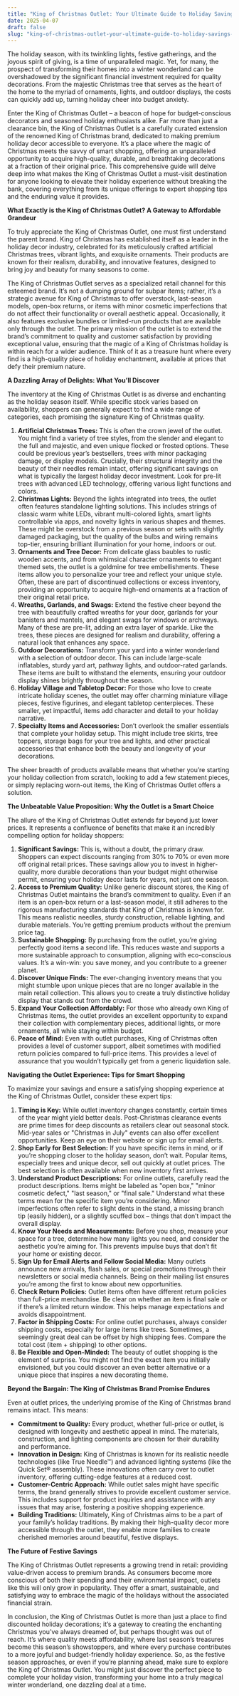 ```yaml
---
title: "King of Christmas Outlet: Your Ultimate Guide to Holiday Savings and Enchantment"
date: 2025-04-07
draft: false
slug: "king-of-christmas-outlet-your-ultimate-guide-to-holiday-savings-and-enchantment" 
---
```


The holiday season, with its twinkling lights, festive gatherings, and the joyous spirit of giving, is a time of unparalleled magic. Yet, for many, the prospect of transforming their homes into a winter wonderland can be overshadowed by the significant financial investment required for quality decorations. From the majestic Christmas tree that serves as the heart of the home to the myriad of ornaments, lights, and outdoor displays, the costs can quickly add up, turning holiday cheer into budget anxiety.

Enter the King of Christmas Outlet – a beacon of hope for budget-conscious decorators and seasoned holiday enthusiasts alike. Far more than just a clearance bin, the King of Christmas Outlet is a carefully curated extension of the renowned King of Christmas brand, dedicated to making premium holiday decor accessible to everyone. It’s a place where the magic of Christmas meets the savvy of smart shopping, offering an unparalleled opportunity to acquire high-quality, durable, and breathtaking decorations at a fraction of their original price. This comprehensive guide will delve deep into what makes the King of Christmas Outlet a must-visit destination for anyone looking to elevate their holiday experience without breaking the bank, covering everything from its unique offerings to expert shopping tips and the enduring value it provides.

**What Exactly is the King of Christmas Outlet? A Gateway to Affordable Grandeur**

To truly appreciate the King of Christmas Outlet, one must first understand the parent brand. King of Christmas has established itself as a leader in the holiday decor industry, celebrated for its meticulously crafted artificial Christmas trees, vibrant lights, and exquisite ornaments. Their products are known for their realism, durability, and innovative features, designed to bring joy and beauty for many seasons to come.

The King of Christmas Outlet serves as a specialized retail channel for this esteemed brand. It’s not a dumping ground for subpar items; rather, it’s a strategic avenue for King of Christmas to offer overstock, last-season models, open-box returns, or items with minor cosmetic imperfections that do not affect their functionality or overall aesthetic appeal. Occasionally, it also features exclusive bundles or limited-run products that are available only through the outlet. The primary mission of the outlet is to extend the brand’s commitment to quality and customer satisfaction by providing exceptional value, ensuring that the magic of a King of Christmas holiday is within reach for a wider audience. Think of it as a treasure hunt where every find is a high-quality piece of holiday enchantment, available at prices that defy their premium nature.

**A Dazzling Array of Delights: What You’ll Discover**

The inventory at the King of Christmas Outlet is as diverse and enchanting as the holiday season itself. While specific stock varies based on availability, shoppers can generally expect to find a wide range of categories, each promising the signature King of Christmas quality.

1. **Artificial Christmas Trees:** This is often the crown jewel of the outlet. You might find a variety of tree styles, from the slender and elegant to the full and majestic, and even unique flocked or frosted options. These could be previous year’s bestsellers, trees with minor packaging damage, or display models. Crucially, their structural integrity and the beauty of their needles remain intact, offering significant savings on what is typically the largest holiday decor investment. Look for pre-lit trees with advanced LED technology, offering various light functions and colors.
2. **Christmas Lights:** Beyond the lights integrated into trees, the outlet often features standalone lighting solutions. This includes strings of classic warm white LEDs, vibrant multi-colored lights, smart lights controllable via apps, and novelty lights in various shapes and themes. These might be overstock from a previous season or sets with slightly damaged packaging, but the quality of the bulbs and wiring remains top-tier, ensuring brilliant illumination for your home, indoors or out.
3. **Ornaments and Tree Decor:** From delicate glass baubles to rustic wooden accents, and from whimsical character ornaments to elegant themed sets, the outlet is a goldmine for tree embellishments. These items allow you to personalize your tree and reflect your unique style. Often, these are part of discontinued collections or excess inventory, providing an opportunity to acquire high-end ornaments at a fraction of their original retail price.
4. **Wreaths, Garlands, and Swags:** Extend the festive cheer beyond the tree with beautifully crafted wreaths for your door, garlands for your banisters and mantels, and elegant swags for windows or archways. Many of these are pre-lit, adding an extra layer of sparkle. Like the trees, these pieces are designed for realism and durability, offering a natural look that enhances any space.
5. **Outdoor Decorations:** Transform your yard into a winter wonderland with a selection of outdoor decor. This can include large-scale inflatables, sturdy yard art, pathway lights, and outdoor-rated garlands. These items are built to withstand the elements, ensuring your outdoor display shines brightly throughout the season.
6. **Holiday Village and Tabletop Decor:** For those who love to create intricate holiday scenes, the outlet may offer charming miniature village pieces, festive figurines, and elegant tabletop centerpieces. These smaller, yet impactful, items add character and detail to your holiday narrative.
7. **Specialty Items and Accessories:** Don’t overlook the smaller essentials that complete your holiday setup. This might include tree skirts, tree toppers, storage bags for your tree and lights, and other practical accessories that enhance both the beauty and longevity of your decorations.

The sheer breadth of products available means that whether you’re starting your holiday collection from scratch, looking to add a few statement pieces, or simply replacing worn-out items, the King of Christmas Outlet offers a solution.

**The Unbeatable Value Proposition: Why the Outlet is a Smart Choice**

The allure of the King of Christmas Outlet extends far beyond just lower prices. It represents a confluence of benefits that make it an incredibly compelling option for holiday shoppers:

1. **Significant Savings:** This is, without a doubt, the primary draw. Shoppers can expect discounts ranging from 30% to 70% or even more off original retail prices. These savings allow you to invest in higher-quality, more durable decorations than your budget might otherwise permit, ensuring your holiday decor lasts for years, not just one season.
2. **Access to Premium Quality:** Unlike generic discount stores, the King of Christmas Outlet maintains the brand’s commitment to quality. Even if an item is an open-box return or a last-season model, it still adheres to the rigorous manufacturing standards that King of Christmas is known for. This means realistic needles, sturdy construction, reliable lighting, and durable materials. You’re getting premium products without the premium price tag.
3. **Sustainable Shopping:** By purchasing from the outlet, you’re giving perfectly good items a second life. This reduces waste and supports a more sustainable approach to consumption, aligning with eco-conscious values. It’s a win-win: you save money, and you contribute to a greener planet.
4. **Discover Unique Finds:** The ever-changing inventory means that you might stumble upon unique pieces that are no longer available in the main retail collection. This allows you to create a truly distinctive holiday display that stands out from the crowd.
5. **Expand Your Collection Affordably:** For those who already own King of Christmas items, the outlet provides an excellent opportunity to expand their collection with complementary pieces, additional lights, or more ornaments, all while staying within budget.
6. **Peace of Mind:** Even with outlet purchases, King of Christmas often provides a level of customer support, albeit sometimes with modified return policies compared to full-price items. This provides a level of assurance that you wouldn’t typically get from a generic liquidation sale.

**Navigating the Outlet Experience: Tips for Smart Shopping**

To maximize your savings and ensure a satisfying shopping experience at the King of Christmas Outlet, consider these expert tips:

1. **Timing is Key:** While outlet inventory changes constantly, certain times of the year might yield better deals. Post-Christmas clearance events are prime times for deep discounts as retailers clear out seasonal stock. Mid-year sales or "Christmas in July" events can also offer excellent opportunities. Keep an eye on their website or sign up for email alerts.
2. **Shop Early for Best Selection:** If you have specific items in mind, or if you’re shopping closer to the holiday season, don’t wait. Popular items, especially trees and unique decor, sell out quickly at outlet prices. The best selection is often available when new inventory first arrives.
3. **Understand Product Descriptions:** For online outlets, carefully read the product descriptions. Items might be labeled as "open box," "minor cosmetic defect," "last season," or "final sale." Understand what these terms mean for the specific item you’re considering. Minor imperfections often refer to slight dents in the stand, a missing branch tip (easily hidden), or a slightly scuffed box – things that don’t impact the overall display.
4. **Know Your Needs and Measurements:** Before you shop, measure your space for a tree, determine how many lights you need, and consider the aesthetic you’re aiming for. This prevents impulse buys that don’t fit your home or existing decor.
5. **Sign Up for Email Alerts and Follow Social Media:** Many outlets announce new arrivals, flash sales, or special promotions through their newsletters or social media channels. Being on their mailing list ensures you’re among the first to know about new opportunities.
6. **Check Return Policies:** Outlet items often have different return policies than full-price merchandise. Be clear on whether an item is final sale or if there’s a limited return window. This helps manage expectations and avoids disappointment.
7. **Factor in Shipping Costs:** For online outlet purchases, always consider shipping costs, especially for large items like trees. Sometimes, a seemingly great deal can be offset by high shipping fees. Compare the total cost (item + shipping) to other options.
8. **Be Flexible and Open-Minded:** The beauty of outlet shopping is the element of surprise. You might not find the exact item you initially envisioned, but you could discover an even better alternative or a unique piece that inspires a new decorating theme.

**Beyond the Bargain: The King of Christmas Brand Promise Endures**

Even at outlet prices, the underlying promise of the King of Christmas brand remains intact. This means:

* **Commitment to Quality:** Every product, whether full-price or outlet, is designed with longevity and aesthetic appeal in mind. The materials, construction, and lighting components are chosen for their durability and performance.
* **Innovation in Design:** King of Christmas is known for its realistic needle technologies (like True Needle™) and advanced lighting systems (like the Quick Set® assembly). These innovations often carry over to outlet inventory, offering cutting-edge features at a reduced cost.
* **Customer-Centric Approach:** While outlet sales might have specific terms, the brand generally strives to provide excellent customer service. This includes support for product inquiries and assistance with any issues that may arise, fostering a positive shopping experience.
* **Building Traditions:** Ultimately, King of Christmas aims to be a part of your family’s holiday traditions. By making their high-quality decor more accessible through the outlet, they enable more families to create cherished memories around beautiful, festive displays.

**The Future of Festive Savings**

The King of Christmas Outlet represents a growing trend in retail: providing value-driven access to premium brands. As consumers become more conscious of both their spending and their environmental impact, outlets like this will only grow in popularity. They offer a smart, sustainable, and satisfying way to embrace the magic of the holidays without the associated financial strain.

In conclusion, the King of Christmas Outlet is more than just a place to find discounted holiday decorations; it’s a gateway to creating the enchanting Christmas you’ve always dreamed of, but perhaps thought was out of reach. It’s where quality meets affordability, where last season’s treasures become this season’s showstoppers, and where every purchase contributes to a more joyful and budget-friendly holiday experience. So, as the festive season approaches, or even if you’re planning ahead, make sure to explore the King of Christmas Outlet. You might just discover the perfect piece to complete your holiday vision, transforming your home into a truly magical winter wonderland, one dazzling deal at a time.